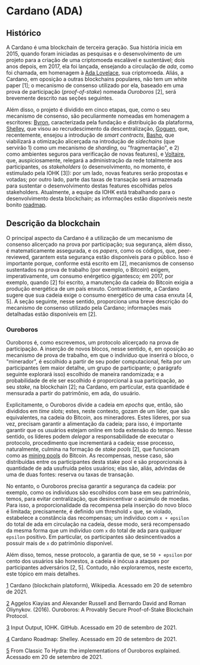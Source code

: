 # Cardano (ADA)  

## Histórico 

A Cardano é uma blockchain de terceira geração. Sua história inicia em 2015, quando foram iniciadas as pesquisas e o desenvolvimento de um projeto para a criação de uma criptomoeda escalável e sustentável; dois anos depois, em 2017, ela foi lançada, ensejando a circulação de *ada*, como foi chamada, em homenagem à [Ada Lovelace](https://pt.wikipedia.org/wiki/Ada_Lovelace), sua criptomoeda. Aliás, a Cardano, em oposição a outras blockchains populares, não tem um white paper [1]; o mecanismo de consenso utilizado por ela, baseado em uma prova de participação (*proof-of-stake*) nomeada *Ouroboros* [2], será brevemente descrito nas seções seguintes. 

Além disso, o projeto é dividido em cinco etapas, que, como o seu mecanismo de consenso, são peculiarmente nomeadas em homenagem a escritores: [Byron](https://pt.wikipedia.org/wiki/Lord_Byron), caracterizada pela fundação e distribuição da plataforma, [Shelley](https://pt.wikipedia.org/wiki/Mary_Shelley), que visou ao recrudescimento da descentralização, [Goguen](https://en.wikipedia.org/wiki/Joseph_Goguen), que, recentemente, ensejou a introdução de *smart contracts*,  [Basho](https://en.wikipedia.org/wiki/Matsuo_Bash%C5%8D), que viabilizará a otimização alicerçada na introdução de *sidechains* (que servirão 1) como um mecanismo de *sharding*, ou "fragmentação", e 2) como ambientes seguros para verificação de novas features),  e [Voltaire](https://pt.wikipedia.org/wiki/Voltaire), que, auspiciosamente, relegará a administração da rede totalmente aos participantes, os *stakeholders* (o desenvolvimento, no momento, é estimulado pela IOHK [3]): por um lado, novas features serão propostas e votadas; por outro lado, parte das taxas de transação será armazenada para sustentar o desenvolvimento destas features escolhidas pelos stakeholders. Atualmente, a equipe da IOHK está trabalhando para o desenvolvimento desta blockchain; as informações estão disponíveis neste bonito [roadmap](https://roadmap.cardano.org/en/goguen/). 


## Descrição da blockchain 

O principal aspecto da Cardano é a utilização de um mecanismo de consenso alicerçado na prova por participação; sua segurança, além disso, é matematicamente assegurada, e os *papers*, como os códigos, que, peer-reviewed, garantem esta segurança estão disponíveis para o público. Isso é importante porque, conforme está escrito em [2], mecanismos de consenso sustentados na prova de trabalho (por exemplo, o Bitcoin) exigem, imperativamente, um consumo enérgetico gigantesco; em 2017, por exemplo, quando [2] foi escrito, a manutenção da cadeia do Bitcoin exigia a produção energética de um país enxuto. Contrastivamente, a Cardano sugere que sua cadeia exige o consumo energético de uma casa enxuta [4, 5]. A seção seguinte, nesse sentido, proporciona uma breve descrição do mecanismo de consenso utilizado pela Cardano; informações mais detalhadas estão disponíveis em [2].

### Ouroboros 

Ouroboros é, como escrevemos, um protocolo alicerçado na prova de participação. A inserção de novos blocos, nesse sentido, é, em oposição ao mecanismo de prova de trabalho, em que o indivíduo que inserirá o bloco, o "minerador", é escolhido a partir de seu poder computacional, feita por um participantes (em maior detalhe, um grupo de participante; o parágrafo seguinte explorará isso) escolhido de maneira randomizada; e a probabilidade de ele ser escolhido é proporcional à sua participação, ao seu *stake*, na blockchain [2]; na Cardano, em particular, esta quantidade é mensurada a partir do patrimônio, em ada, do usuário. 

Explicitamente, o Ouroboros divide a cadeia em *epochs* que, então, são divididos em *time slots*; estes, neste contexto, gozam de um líder, que são equivalentes, na cadeia do Bitcoin, aos mineradores. Estes líderes, por sua vez, precisam garantir a alimentação da cadeia; para isso, é importante garantir que os usuários estejam online em toda extensão do tempo. Nesse sentido, os líderes podem *delegar* a responsabilidade de executar o protocolo, procedimento que incrementará a cadeia; esse processo, naturalmente, culmina na formação de *stake pools* [2], que funcionam como as [mining pools](https://en.wikipedia.org/wiki/Mining_pool) do Bitcoin. As recompensas, nesse caso, são distribuídas entre os participantes desta stake pool e são proporcionais à quantidade de ada usufruída pelos usuários; elas são, aliás, advindas de uma de duas fontes: reserva ou taxas de transação. 

No entanto, o Ouroboros precisa garantir a segurança da cadeia: por exemplo, como os indivíduos são escolhidos com base em seu patrimônio, temos, para evitar centralização, que desincentivar o acúmulo de moedas. Para isso, a proporcionalidade da recompensa pela inserção do novo bloco é limitada; precisamente, é definido um threshold `x` que, se violado, estabelece a constância das recompensas; um indivíduo com `x + epsilon` do total de ada em circulação na cadeia, desse modo, será recompensado da mesma forma que um indivíduo com `x` do total de ada para qualquer `epsilon` positivo. Em particular, os participantes são desincentivados a possuir mais de `x` do patrimônio disponível. 

Além disso, temos, nesse protocolo, a garantia de que, se `50 + epsilon` por cento dos usuários são honestos, a cadeia é inócua a ataques por participantes adversários [2, 5]. Contudo, não exploraremos, neste excerto, este tópico em mais detalhes.  



[1](https://en.wikipedia.org/wiki/Cardano_(blockchain_platform)) Cardano (blockchain platoform), Wikipedia. Acessado em 20 de setembro de 2021. 

[2](https://eprint.iacr.org/2016/889.pdf) Aggelos Kiayias and Alexander Russell and Bernardo David and Roman Oliynykov. (2016). Ouroboros: A Provably Secure Proof-of-Stake Blockchain Protocol.   

[3](https://github.com/input-output-hk) Input Output, IOHK. GitHub. Acessado em 20 de setembro de 2021. 

[4](https://roadmap.cardano.org/en/shelley/) Cardano Roadmap: Shelley. Acessado em 20 de setembro de 2021. 

[5](https://iohk.io/en/blog/posts/2020/03/23/from-classic-to-hydra-the-implementations-of-ouroboros-explained/) From Classic To Hydra: the implementations of Ouroboros explained. Acessado em 20 de setembro de 2021. 
